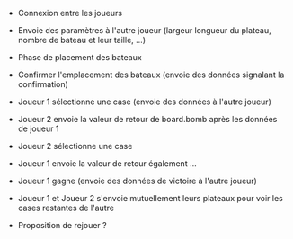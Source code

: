 - Connexion entre les joueurs
- Envoie des paramètres à l'autre joueur (largeur longueur du plateau, nombre de bateau et leur taille, ...)
- Phase de placement des bateaux
- Confirmer l'emplacement des bateaux (envoie des données signalant la confirmation)

- Joueur 1 sélectionne une case (envoie des données à l'autre joueur)
- Joueur 2 envoie la valeur de retour de board.bomb après les données de joueur 1
- Joueur 2 sélectionne une case 
- Joueur 1 envoie la valeur de retour également
...

- Joueur 1 gagne (envoie des données de victoire à l'autre joueur)
- Joueur 1 et Joueur 2 s'envoie mutuellement leurs plateaux pour voir les cases restantes de l'autre
- Proposition de rejouer ?